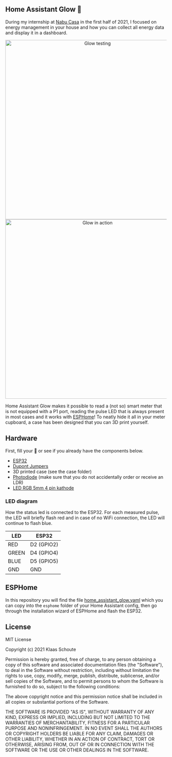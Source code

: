 ## Home Assistant Glow 🌟

During my internship at [Nabu Casa][nc] in the first half of 2021, I focused on energy management in your house and how you can collect all energy data and display it in a dashboard.

<div style="text-align: center;">
    <img src="https://github.com/klaasnicolaas/home-assistant-glow/blob/master/images/glow_sensor_testing.gif" alt="Glow testing" style="height: 35rem;"/>
    <img src="https://github.com/klaasnicolaas/home-assistant-glow/blob/master/images/glow_in_action.gif" alt="Glow in action" style="height: 35rem;"/>
</div>

Home Assistant Glow makes it possible to read a (not so) smart meter that is not equipped with a P1 port, reading the pulse LED that is always present in most cases and it works with [ESPHome][esphome]! To neatly hide it all in your meter cupboard, a case has been designed that you can 3D print yourself.

## Hardware

First, fill your 🛒 or see if you already have the components below.

- [ESP32](https://banggood.app.link/Lsoq6aHIgib)
- [Dupont Jumpers](https://banggood.app.link/It6c1WPIgib)
- 3D printed case (see the case folder)
- [Photodiode](https://banggood.app.link/2OqdFiWIgib) (make sure that you do not accidentally order or receive an LDR)
- [LED RGB 5mm 4 pin kathode](https://banggood.app.link/cmAcKpuKgib)

### LED diagram

How the status led is connected to the ESP32. For each measured pulse, the LED will briefly flash red and in case of no WiFi connection, the LED will continue to flash blue.

| LED    | ESP32      |
|--------|------------|
| RED    | D2 (GPIO2) |
| GREEN  | D4 (GPIO4) |
| BLUE   | D5 (GPIO5) |
| GND    | GND        |

## ESPHome

In this repository you will find the file [home_assistant_glow.yaml][file] which you can copy into the `esphome` folder of your Home Assistant config, then go through the installation wizard of ESPHome and flash the ESP32.

## License

MIT License

Copyright (c) 2021 Klaas Schoute

Permission is hereby granted, free of charge, to any person obtaining a copy
of this software and associated documentation files (the "Software"), to deal
in the Software without restriction, including without limitation the rights
to use, copy, modify, merge, publish, distribute, sublicense, and/or sell
copies of the Software, and to permit persons to whom the Software is
furnished to do so, subject to the following conditions:

The above copyright notice and this permission notice shall be included in all
copies or substantial portions of the Software.

THE SOFTWARE IS PROVIDED "AS IS", WITHOUT WARRANTY OF ANY KIND, EXPRESS OR
IMPLIED, INCLUDING BUT NOT LIMITED TO THE WARRANTIES OF MERCHANTABILITY,
FITNESS FOR A PARTICULAR PURPOSE AND NONINFRINGEMENT. IN NO EVENT SHALL THE
AUTHORS OR COPYRIGHT HOLDERS BE LIABLE FOR ANY CLAIM, DAMAGES OR OTHER
LIABILITY, WHETHER IN AN ACTION OF CONTRACT, TORT OR OTHERWISE, ARISING FROM,
OUT OF OR IN CONNECTION WITH THE SOFTWARE OR THE USE OR OTHER DEALINGS IN THE
SOFTWARE.

[file]: /home_assistant_glow.yaml
[esphome]: https://esphome.io
[nc]: https://www.nabucasa.com